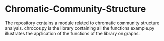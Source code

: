 # Chromatic-Community-Structure
The repository contains a module related to chromatic community structure analysis.
chrocos.py  is the library containing all the functions 
example.py illustrates the application of the functions of the library on graphs.